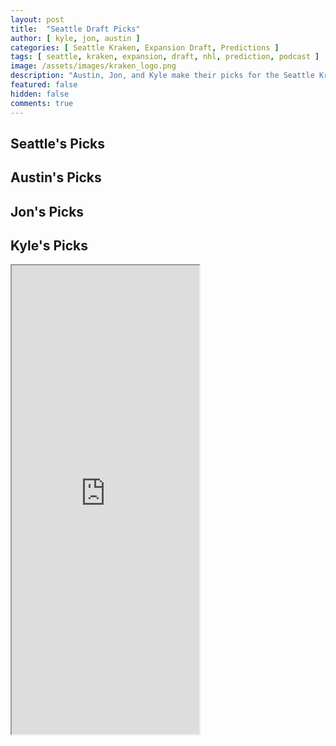 ```yaml
---
layout: post
title:  "Seattle Draft Picks"
author: [ kyle, jon, austin ]
categories: [ Seattle Kraken, Expansion Draft, Predictions ]
tags: [ seattle, kraken, expansion, draft, nhl, prediction, podcast ]
image: /assets/images/kraken_logo.png
description: "Austin, Jon, and Kyle make their picks for the Seattle Kraken expansion draft. How much will Ron Francis agree with us?"
featured: false
hidden: false
comments: true
---
```


<div class="row">
  <div class="col-sm-12 col-md-6 col-lg-3">
    <h2>Seattle's Picks</h2>
  </div>
  
  <div class="col-sm-12 col-md-6 col-lg-3">
    <h2>Austin's Picks</h2>
  </div>

  <div class="col-sm-12 col-md-6 col-lg-3">
    <h2>Jon's Picks</h2>
  </div>

  <div class="col-sm-12 col-md-6 col-lg-3">
    <div class="row">
      <h2>Kyle's Picks</h2>
    </div>
    <div class="row">
      <iframe src="https://docs.google.com/spreadsheets/d/e/2PACX-1vRBTHAZ8VJG3FuP4tWjsPI2zwYvb1ahDuBsgGTksQLQEGolF8W2Mi7xZJmLO_4tVoYZjArqMUFC8HWE/pubhtml?gid=875217170&amp;single=true&amp;widget=true&amp;headers=false" height="750"/>
    </div>
  </div>
</div>
